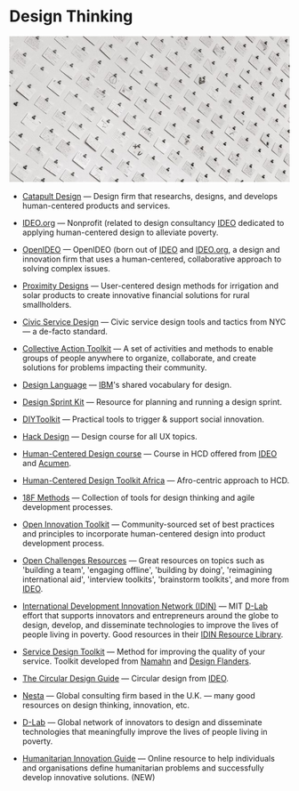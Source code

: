 # Design Thinking

![design-thinking](../../images/design-thinking.jpg)

- [Catapult Design](https://catapultdesign.org) — Design firm that researchs, designs, and develops human-centered products and services.

- [IDEO.org](http://ideo.org) — Nonprofit (related to design consultancy [IDEO](https://www.ideo.com) dedicated to applying human-centered design to alleviate poverty.

- [OpenIDEO](https://openideo.com) — OpenIDEO (born out of [IDEO](https://www.ideo.com) and [IDEO.org](https://www.ideo.org), a design and innovation firm that uses a human-centered, collaborative approach to solving complex issues.

- [Proximity Designs](https://www.proximitydesigns.org) — User-centered design methods for irrigation and solar products to create innovative financial solutions for rural smallholders.

- [Civic Service Design](https://civicservicedesign.com) — Civic service design tools and tactics from NYC — a de-facto standard.

- [Collective Action Toolkit](http://frogdesign.com/work/frog-collective-action-toolkit.html) — A set of activities and methods to enable groups of people anywhere to organize, collaborate, and create solutions for problems impacting their community.

- [Design Language](https://www.ibm.com/design/language) — [IBM](https://www.ibm.com)'s shared vocabulary for design.

- [Design Sprint Kit](https://designsprintkit.withgoogle.com) — Resource for planning and running a design sprint.

- [DIYToolkit](http://diytoolkit.org) — Practical tools to trigger & support social innovation.

- [Hack Design](https://hackdesign.org) — Design course for all UX topics.

- [Human-Centered Design course](https://course.novoed.com/hcd-acumen) — Course in HCD offered from [IDEO](https://ideo.com) and [Acumen](https://acumen.org).

- [Human-Centered Design Toolkit Africa](https://futurebydesign.co.za/myhcd) — Afro-centric approach to HCD.

- [18F Methods](https://methods.18f.gov) — Collection of tools for design thinking and agile development processes.

- [Open Innovation Toolkit](https://toolkit.mozilla.org) — Community-sourced set of best practices and principles to incorporate human-centered design into product development process.

- [Open Challenges Resources](https://challenges.openideo.com/content/resources) — Great resources on topics such as 'building a team', 'engaging offline', 'building by doing', 'reimagining international aid', 'interview toolkits', 'brainstorm toolkits', and more from [IDEO](https://ideo.com).

- [International Development Innovation Network (IDIN)](http://www.idin.org/) — MIT [D-Lab](https://d-lab.mit.edu/) effort that supports innovators and entrepreneurs around the globe to design, develop, and disseminate technologies to improve the lives of people living in poverty. Good resources in their [IDIN Resource Library](http://www.idin.org/resource-library).

- [Service Design Toolkit](http://servicedesigntoolkit.org) — Method for improving the quality of your service. Toolkit developed from [Namahn](http://namahn.com) and [Design Flanders](http://designvlaanderen.be).

- [The Circular Design Guide](https://circulardesignguide.com) — Circular design from [IDEO](https://ideo.com).

- [Nesta](http://nesta.org.uk) — Global consulting firm based in the U.K. — many good resources on design thinking, innovation, etc.

- [D-Lab](https://d-lab.mit.edu) — Global network of innovators to design and disseminate technologies that meaningfully improve the lives of people living in poverty.

- [Humanitarian Innovation Guide](https://higuide.elrha.org/) — Online resource to help individuals and organisations define humanitarian problems and successfully develop innovative solutions. (NEW)